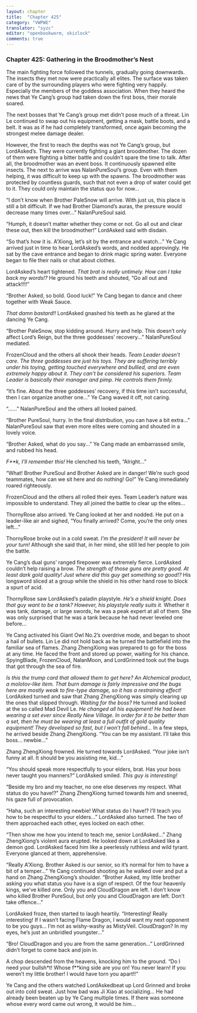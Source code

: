```yaml
---
layout: chapter
title:  "Chapter 425"
category: "VWPWE"
translator: "syzc"
editor: "openbookworm, skizlock"
comments: true
---
```


### Chapter 425: Gathering in the Broodmother’s Nest

The main fighting force followed the tunnels, gradually going downwards. The insects they met now were practically all elites. The surface was taken care of by the surrounding players who were fighting very happily. Especially the members of the goddess association. When they heard the news that Ye Cang’s group had taken down the first boss, their morale soared.

The next bosses that Ye Cang’s group met didn’t pose much of a threat. Lin Le continued to swap out his equipment, getting a mask, battle boots, and a belt. It was as if he had completely transformed, once again becoming the strongest melee damage dealer.

However, the first to reach the depths was not Ye Cang’s group, but LordAsked’s. They were currently fighting a giant broodmother. The dozen of them were fighting a bitter battle and couldn’t spare the time to talk. After all, the broodmother was an event boss. It continuously spawned elite insects. The next to arrive was NalanPureSoul’s group. Even with them helping, it was difficult to keep up with the spawns. The broodmother was protected by countless guards, such that not even a drop of water could get to it. They could only maintain the status quo for now...

“I don’t know when Brother PaleSnow will arrive. With just us, this place is still a bit difficult. If we had Brother Diamond’s auras, the pressure would decrease many times over...” NalanPureSoul said.

“Humph, it doesn’t matter whether they come or not. Go all out and clear these out, then kill the broodmother!” LordAsked said with disdain.

“So that’s how it is. A’Xiong, let’s sit by the entrance and watch...” Ye Cang arrived just in time to hear LordAsked’s words, and nodded approvingly. He sat by the cave entrance and began to drink magic spring water. Everyone began to file their nails or chat about clothes.

LordAsked’s heart tightened. *That brat is really untimely. How can I take back my words!?* He ground his teeth and shouted, “Go all out and attack!!!!”

“Brother Asked, so bold. Good luck!” Ye Cang began to dance and cheer together with Weak Sauce.

*That damn bastard!!* LordAsked gnashed his teeth as he glared at the dancing Ye Cang.

“Brother PaleSnow, stop kidding around. Hurry and help. This doesn’t only affect Lord’s Reign, but the three goddesses’ recovery...” NalanPureSoul mediated.

FrozenCloud and the others all shook their heads. *Team Leader doesn’t care. The three goddesses are just his toys. They are suffering terribly under his toying, getting touched everywhere and bullied, and are even extremely happy about it. They can’t be considered his superiors. Team Leader is basically their manager and pimp. He controls them firmly.*

“It’s fine. About the three goddesses’ recovery, if this time isn’t successful, then I can organize another one...” Ye Cang waved it off, not caring.

“......” NalanPureSoul and the others all looked pained.

“Brother PureSoul, hurry. In the final distribution, you can have a bit extra...” NalanPureSoul saw that even more elites were coming and shouted in a lovely voice.

“Brother Asked, what do you say...” Ye Cang made an embarrassed smile, and rubbed his head.

*F\*\*k, I’ll remember this!* He clenched his teeth, “Alright...”

“What! Brother PureSoul and Brother Asked are in danger! We’re such good teammates, how can we sit here and do nothing! Go!” Ye Cang immediately roared righteously.

FrozenCloud and the others all rolled their eyes. Team Leader’s nature was impossible to understand. They all joined the battle to clear up the elites... 

ThornyRose also arrived. Ye Cang looked at her and nodded. He put on a leader-like air and sighed, “You finally arrived? Come, you’re the only ones left...”

ThornyRose broke out in a cold sweat. *I’m the president! It will never be your turn!* Although she said that, in her mind, she still led her people to join the battle.

Ye Cang’s dual guns’ ranged firepower was extremely fierce. LordAsked couldn’t help raising a brow. *The strength of those guns are pretty good. At least dark gold quality! Just where did this guy get something so good!?* His longsword sliced at a group while the shield in his other hand rose to block a spurt of acid.

ThornyRose saw LordAsked’s paladin playstyle. *He’s a shield knight. Does that guy want to be a tank? However, his playstyle really suits it.* Whether it was tank, damage, or large swords, he was a peak expert at all of them. She was only surprised that he was a tank because he had never leveled one before...

Ye Cang activated his Giant Owl No.2’s overdrive mode, and began to shoot a hail of bullets. Lin Le did not hold back as he turned the battlefield into the familiar sea of flames. Zhang ZhengXiong was prepared to go for the boss at any time. He faced the front and stored up power, waiting for his chance. SpyingBlade, FrozenCloud, NalanMoon, and LordGrinned took out the bugs that got through the sea of fire.

*Is this the trump card that allowed them to get here? An Alchemical product, a molotov-like item. That burn damage is fairly impressive and the bugs here are mostly weak to fire-type damage, so it has a restraining effect!* LordAsked turned and saw that Zhang ZhengXiong was simply clearing up the ones that slipped through. *Waiting for the boss?* He turned and looked at the so called Mad Devil Le. *He changed all his equipment! He had been wearing a set ever since Really New Village. In order for it to be better than a set, then he must be wearing at least a full outfit of gold quality equipment! They developed so fast, but I won’t fall behind...* In a few steps, he arrived beside Zhang ZhengXiong. “You can be my assistant. I’ll take this boss… newbie...”

Zhang ZhengXiong frowned. He turned towards LordAsked. “Your joke isn’t funny at all. It should be you assisting me, kid...”

“You should speak more respectfully to your elders, brat. Has your boss never taught you manners?” LordAsked smiled. *This guy is interesting!*

“Beside my bro and my teacher, no one else deserves my respect. What status do you have!?” Zhang ZhengXiong turned towards him and sneered, his gaze full of provocation.

“Haha, such an interesting newbie! What status do I have!? I’ll teach you how to be respectful to your elders...” LordAsked also turned. The two of them approached each other, eyes locked on each other.

“Then show me how you intend to teach me, senior LordAsked...” Zhang ZhengXiong’s violent aura erupted. He looked down at LordAsked like a demon god. LordAsked faced him like a peerlessly ruthless and wild tyrant. Everyone glanced at them, apprehensive.

“Really A’Xiong. Brother Asked is our senior, so it’s normal for him to have a bit of a temper...” Ye Cang continued shooting as he walked over and put a hand on Zhang ZhengXiong’s shoulder. “Brother Asked, my little brother asking you what status you have is a sign of respect. Of the four heavenly kings, we’ve killed one. Only you and CloudDragon are left. I don’t know who killed Brother PureSoul, but only you and CloudDragon are left. Don’t take offence...”

LordAsked froze, then started to laugh heartily. “Interesting! Really interesting! If I wasn’t facing Flame Dragon, I would want my next opponent to be you guys… I’m not as wishy-washy as MistyVeil. CloudDragon? In my eyes, he’s just an unbridled youngster...”

“Bro! CloudDragon and you are from the same generation...” LordGrinned didn’t forget to come back and join in.

A chop descended from the heavens, knocking him to the ground. “Do I need your bullsh\*t! Whose f\*\*king side are you on! You never learn! If you weren’t my little brother! I would have torn you apart!!”

Ye Cang and the others watched LordAskedbeat up Lord Grinned and broke out into cold sweat. Just how bad was Ji Xiao at socializing… He had already been beaten up by Ye Cang multiple times. If there was someone whose every word came out wrong, it would be him...
